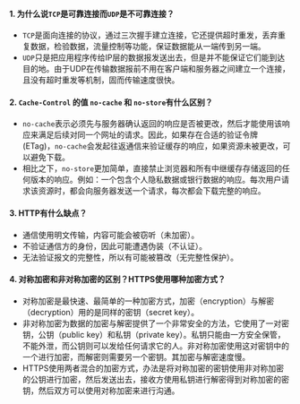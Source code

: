 
#### 1. 为什么说`TCP`是可靠连接而`UDP`是不可靠连接？

- `TCP`是面向连接的协议，通过三次握手建立连接，它还提供超时重发，丢弃重复数据，检验数据，流量控制等功能，保证数据能从一端传到另一端。
- `UDP`只是把应用程序传给IP层的数据报发送出去，但是并不能保证它们能到达目的地。由于UDP在传输数据报前不用在客户端和服务器之间建立一个连接，且没有超时重发等机制，固而传输速度很快。

#### 2. `Cache-Control` 的值 `no-cache` 和 `no-store`有什么区别？

- `no-cache`表示必须先与服务器确认返回的响应是否被更改，然后才能使用该响应来满足后续对同一个网址的请求。因此，如果存在合适的验证令牌 (ETag)，`no-cache`会发起往返通信来验证缓存的响应，如果资源未被更改，可以避免下载。
- 相比之下，`no-store`更加简单，直接禁止浏览器和所有中继缓存存储返回的任何版本的响应。例如：一个包含个人隐私数据或银行数据的响应。每次用户请求该资源时，都会向服务器发送一个请求，每次都会下载完整的响应。

#### 3. HTTP有什么缺点？

- 通信使用明文传输，内容可能会被窃听（未加密）。
- 不验证通信方的身份，因此可能遭遇伪装（不认证）。
- 无法验证报文的完整性，所以有可能被篡改（无完整性保护）。

#### 4. 对称加密和非对称加密的区别？HTTPS使用哪种加密方式？

- 对称加密是最快速、最简单的一种加密方式，加密（encryption）与解密（decryption）用的是同样的密钥（secret key）。
- 非对称加密为数据的加密与解密提供了一个非常安全的方法，它使用了一对密钥，公钥（public key）和私钥（private key）。私钥只能由一方安全保管，不能外泄，而公钥则可以发给任何请求它的人。非对称加密使用这对密钥中的一个进行加密，而解密则需要另一个密钥。其加密与解密速度慢。
- HTTPS使用两者混合的加密方式，办法是将对称加密的密钥使用非对称加密的公钥进行加密，然后发送出去，接收方使用私钥进行解密得到对称加密的密钥，然后双方可以使用对称加密来进行沟通。
